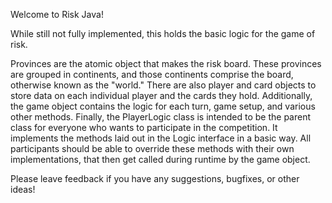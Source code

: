 Welcome to Risk Java!

While still not fully implemented, this holds the basic logic for the game of risk.

Provinces are the atomic object that makes the risk board. These provinces are grouped in continents, and those continents comprise the board, otherwise known as the "world."
There are also player and card objects to store data on each individual player and the cards they hold.
Additionally, the game object contains the logic for each turn, game setup, and various other methods.
Finally, the PlayerLogic class is intended to be the parent class for everyone who wants to participate in the competition. It implements the methods laid out in the Logic interface in a basic way. All participants should be able to override these methods with their own implementations, that then get called during runtime by the game object.

Please leave feedback if you have any suggestions, bugfixes, or other ideas!